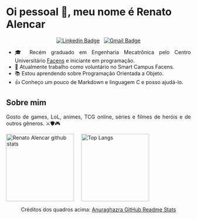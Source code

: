 # Oi pessoal 👋, meu nome é Renato Alencar

<div align='center'>

[![Linkedin Badge](https://img.shields.io/badge/-LinkedIn-blue?style=flat-square&logo=Linkedin&logoColor=white&link=https://www.linkedin.com/in/renato-augusto-de-santana-alencar/)](https://www.linkedin.com/in/renato-augusto-de-santana-alencar/)
&nbsp;
[![Gmail Badge](https://img.shields.io/badge/-Gmail-c14438?style=flat-square&logo=Gmail&logoColor=white&link=mailto:renato.augustoalencar@gmail.com)](mailto:renato.augustoalencar@gmail.com)
 
</div>

<div align='justify'>
  
- 🎓 Recém graduado em Engenharia Mecatrônica pelo Centro Universitário [Facens](https://www.facens.br/home) e iniciante em programação.
- 💼 Atualmente trabalho como voluntário no Smart Campus Facens.
- 📚 Estou aprendendo sobre Programação Orientada a Objeto.
- 👍 Conheço um pouco de Markdown e linguagem C e posso ajudá-lo.

## Sobre mim
Gosto de games, LoL, animes, TCG online, séries e filmes de heróis e de outros gêneros. ⚔️🛡️🎮

</div>

<div align='left'>

[<img src='https://github-readme-stats.vercel.app/api?username=Renato-Alencar&show_icons=true' alt='Renato Alencar github stats' height='185'>](https://github.com/anuraghazra/github-readme-stats)[<img src='https://github-readme-stats.vercel.app/api/top-langs/?username=Renato-Alencar' alt='Top Langs' hspace='20' height='185'>](https://github.com/anuraghazra/github-readme-stats)

</div>

<div align = 'center'>
  
Créditos dos quadros acima: [Anuraghazra GitHub Readme Stats](https://github.com/anuraghazra/github-readme-stats)

</div>
